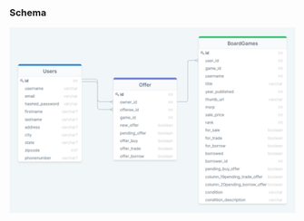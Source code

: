 ### Schema
<p align='center'>
 <img src='./client/public/game-share-schema.png' alt='game-share-schema' />
</p>

